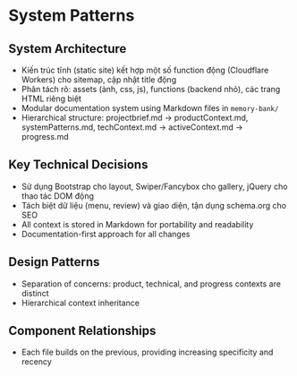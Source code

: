 # System Patterns

## System Architecture
- Kiến trúc tĩnh (static site) kết hợp một số function động (Cloudflare Workers) cho sitemap, cập nhật title động
- Phân tách rõ: assets (ảnh, css, js), functions (backend nhỏ), các trang HTML riêng biệt
- Modular documentation system using Markdown files in `memory-bank/`
- Hierarchical structure: projectbrief.md → productContext.md, systemPatterns.md, techContext.md → activeContext.md → progress.md

## Key Technical Decisions
- Sử dụng Bootstrap cho layout, Swiper/Fancybox cho gallery, jQuery cho thao tác DOM động
- Tách biệt dữ liệu (menu, review) và giao diện, tận dụng schema.org cho SEO
- All context is stored in Markdown for portability and readability
- Documentation-first approach for all changes

## Design Patterns
- Separation of concerns: product, technical, and progress contexts are distinct
- Hierarchical context inheritance

## Component Relationships
- Each file builds on the previous, providing increasing specificity and recency 